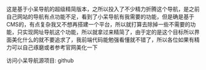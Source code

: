 这是基于小呆导航的超级精简版本，之所以投入了不少精力折腾这个导航，是之前自己网站的导航有点功能不足，看到了小呆导航有我需要的功能，但是确是基于CMS的，有点复杂我又不想再搭建一个平台，所以就打算去除掉一些不需要的功能，只实现网址导航这个功能，所以就拿过来精简了，由于定的是这个目标所以界面美化什么的就不要追求了，我前端代码能勉强看懂就不错了，所以各位如果有精力可以自己琢磨或者参考官网美化一下

访问小呆导航源项目: github
